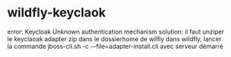 # wildfly-keyclaok

error: Keycloak Unknown authentication mechanism
solution:
il faut unziper le keyclaoak adapter zip dans le dossierhome de wilfly
dans wildfly, lancer la commande jboss-cli.sh -c --file=adapter-install.cli avec serveur démarré
